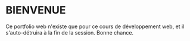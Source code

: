 # BIENVENUE
Ce portfolio web n'existe que pour ce cours de développement web, et il s'auto-détruira à la fin de la session.
Bonne chance.

